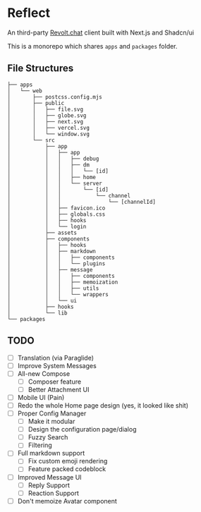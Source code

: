 # Reflect

An third-party [Revolt.chat](https://revolt.chat) client built with Next.js and Shadcn/ui

This is a monorepo which shares `apps` and `packages` folder.

## File Structures

```
├── apps
│   └── web
│       ├── postcss.config.mjs
│       ├── public
│       │   ├── file.svg
│       │   ├── globe.svg
│       │   ├── next.svg
│       │   ├── vercel.svg
│       │   └── window.svg
│       └── src
│           ├── app
│           │   ├── app
│           │   │   ├── debug
│           │   │   ├── dm
│           │   │   │   └── [id]
│           │   │   ├── home
│           │   │   └── server
│           │   │       └── [id]
│           │   │           └── channel
│           │   │               └── [channelId]
│           │   ├── favicon.ico
│           │   ├── globals.css
│           │   ├── hooks
│           │   └── login
│           ├── assets
│           ├── components
│           │   ├── hooks
│           │   ├── markdown
│           │   │   ├── components
│           │   │   └── plugins
│           │   ├── message
│           │   │   ├── components
│           │   │   ├── memoization
│           │   │   ├── utils
│           │   │   └── wrappers
│           │   └── ui
│           ├── hooks
│           └── lib
└── packages
```

## TODO

- [ ] Translation (via Paraglide)
- [ ] Improve System Messages
- [ ] All-new Compose
    - [ ] Composer feature
    - [ ] Better Attachment UI
- [ ] Mobile UI (Pain)
- [ ] Redo the whole Home page design (yes, it looked like shit)
- [ ] Proper Config Manager 
    - [ ] Make it modular
    - [ ] Design the configuration page/dialog
    - [ ] Fuzzy Search
    - [ ] Filtering
- [ ] Full markdown support
    - [ ] Fix custom emoji rendering
    - [ ] Feature packed codeblock
- [ ] Improved Message UI
    - [ ] Reply Support
    - [ ] Reaction Support
- [ ] Don't memoize Avatar component